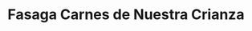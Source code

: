 ---
title: "Fasaga Carnes de Nuestra Crianza"
url: /bogota/fasaga-carnes-de-nuestra-crianza/
shop: carnicero
---